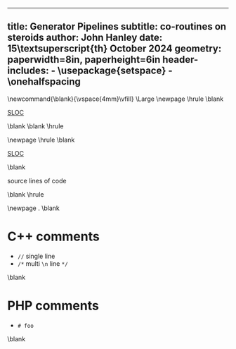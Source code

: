 
---
title: Generator Pipelines
subtitle: co-routines on steroids
author: John Hanley
date: 15\textsuperscript{th} October 2024
geometry: paperwidth=8in, paperheight=6in
header-includes:
    - \usepackage{setspace}
    - \onehalfspacing
---
[//]: # ( Copyright 2024 John Hanley. MIT Licensed. )

\newcommand{\blank}{\vspace{4mm}\vfill}
\Large
\newpage
\hrule
\blank

[SLOC](https://en.wikipedia.org/wiki/Source_lines_of_code)

\blank
\blank
\hrule

\newpage
\hrule
\blank

[SLOC](https://en.wikipedia.org/wiki/Source_lines_of_code)

\blank

source lines of code

\blank
\hrule

\newpage
.
\blank

# C++ comments

- `//` single line
- `/*` multi `\n` line `*/`

\blank

# PHP comments

- `# foo`

\blank
